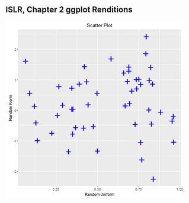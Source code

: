 ## ISLR, Chapter 2 ggplot Renditions

![plot](ch02_Statistical_Learning/plots/ggplots1.png?raw=true "scatter plot")
